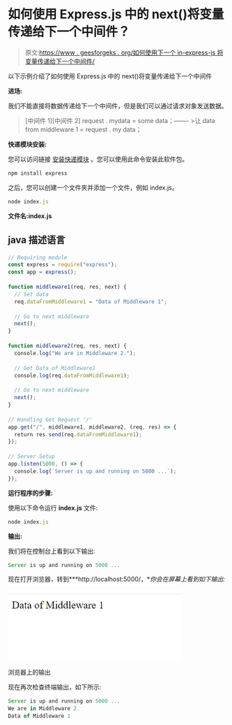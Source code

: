 # 如何使用 Express.js 中的 next()将变量传递给下一个中间件？

> 原文:[https://www . geesforgeks . org/如何使用下一个 in-express-js 将变量传递给下一个中间件/](https://www.geeksforgeeks.org/how-to-pass-variables-to-the-next-middleware-using-next-in-express-js/)

以下示例介绍了如何使用 Express.js 中的 next()将变量传递给下一个中间件

**进场:**

我们不能直接将数据传递给下一个中间件，但是我们可以通过请求对象发送数据。

> [中间件 1][中间件 2]
> request . mydata = some data；——- >让 data from middleware 1 = request . my data；

**快递模块安装:**

您可以访问链接 [<u>安装快递模块</u>](https://www.npmjs.com/package/express) 。您可以使用此命令安装此软件包。

```js
npm install express
```

之后，您可以创建一个文件夹并添加一个文件，例如 index.js。

```js
node index.js
```

**文件名:index.js**

## java 描述语言

```js
// Requiring module
const express = require("express");
const app = express();

function middleware1(req, res, next) {
  // Set data
  req.dataFromMiddleware1 = "Data of Middleware 1";

  // Go to next middleware
  next();
}

function middleware2(req, res, next) {
  console.log("We are in Middleware 2.");

  // Get Data of Middleware1
  console.log(req.dataFromMiddleware1);

  // Go to next middleware
  next();
}

// Handling Get Request '/'
app.get("/", middleware1, middleware2, (req, res) => {
  return res.send(req.dataFromMiddleware1);
});

// Server Setup
app.listen(5000, () => {
  console.log(`Server is up and running on 5000 ...`);
});
```

**运行程序的步骤:**

使用以下命令运行 **index.js** 文件:

```js
node index.js
```

**输出:**

我们将在控制台上看到以下输出:

```js
Server is up and running on 5000 ...

```

现在打开浏览器，转到***http://localhost:5000/，**你会在屏幕上看到如下输出:*

![](img/5fd1c60b9196e14a31ab6a5aab2676e3.png)

浏览器上的输出

现在再次检查终端输出，如下所示:

```js
Server is up and running on 5000 ...
We are in Middleware 2.
Data of Middleware 1
```